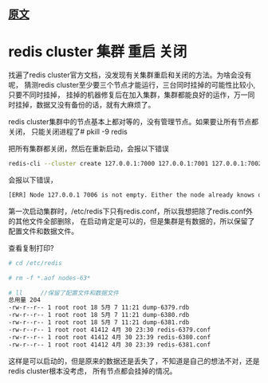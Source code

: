 ## [原文](http://blog.51yip.com/nosql/1735.html)

# redis cluster 集群 重启 关闭

找遍了redis cluster官方文档，没发现有关集群重启和关闭的方法。为啥会没有呢，
猜测redis cluster至少要三个节点才能运行，三台同时挂掉的可能性比较小,只要不同时挂掉，
挂掉的机器修复后在加入集群，集群都能良好的运作，万一同时挂掉，数据又没有备份的话，就有大麻烦了。

redis cluster集群中的节点基本上都对等的，没有管理节点。如果要让所有节点都关闭，
只能关闭进程了# pkill -9 redis


把所有集群都关闭，然后在重新启动，会报以下错误
```bash
redis-cli --cluster create 127.0.0.1:7000 127.0.0.1:7001 127.0.0.1:7002 127.0.0.1:7003 127.0.0.1:7004 127.0.0.1:7005 --cluster-replicas 1
```
会报以下错误，
```bash
[ERR] Node 127.0.0.1 7006 is not empty. Either the node already knows other nodes (check with CLUSTER NODES) or contains some key in database 0.
```

第一次启动集群时，/etc/redis下只有redis.conf，所以我想把除了redis.conf外的其他文件全部删除，
在启动肯定是可以的，但是集群是有数据的，所以保留了配置文件和数据文件。

查看复制打印?
```bash
# cd /etc/redis       
  
# rm -f *.aof nodes-63*  
  
# ll     //保留了配置文件和数据文件  
总用量 204  
-rw-r--r-- 1 root root 18 5月 7 11:21 dump-6379.rdb  
-rw-r--r-- 1 root root 18 5月 7 11:21 dump-6380.rdb  
-rw-r--r-- 1 root root 18 5月 7 11:21 dump-6381.rdb  
-rw-r--r-- 1 root root 41412 4月 30 23:30 redis-6379.conf  
-rw-r--r-- 1 root root 41412 4月 30 23:39 redis-6380.conf  
-rw-r--r-- 1 root root 41412 4月 30 23:39 redis-6381.conf  

```
这样是可以启动的，但是原来的数据还是丢失了，不知道是自己的想法不对，还是redis cluster根本没考虑，
所有节点都会挂掉的情况。

